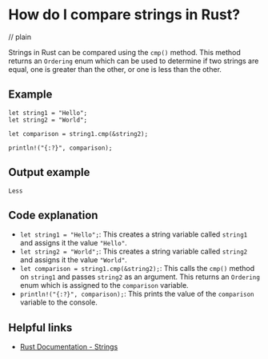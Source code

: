 # How do I compare strings in Rust?
// plain

Strings in Rust can be compared using the `cmp()` method. This method returns an `Ordering` enum which can be used to determine if two strings are equal, one is greater than the other, or one is less than the other.

## Example

```
let string1 = "Hello";
let string2 = "World";

let comparison = string1.cmp(&string2);

println!("{:?}", comparison);
```

## Output example

```
Less
```

## Code explanation

- `let string1 = "Hello";`: This creates a string variable called `string1` and assigns it the value `"Hello"`.
- `let string2 = "World";`: This creates a string variable called `string2` and assigns it the value `"World"`.
- `let comparison = string1.cmp(&string2);`: This calls the `cmp()` method on `string1` and passes `string2` as an argument. This returns an `Ordering` enum which is assigned to the `comparison` variable.
- `println!("{:?}", comparison);`: This prints the value of the `comparison` variable to the console.

## Helpful links
- [Rust Documentation - Strings](https://doc.rust-lang.org/std/string/struct.String.html)